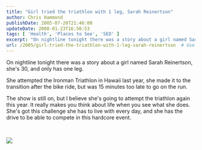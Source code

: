 ```yaml
---
title: "Girl tried the triathlon with 1 leg, Sarah Reinertson"
author: Chris Hammond
publishDate: 2005-07-20T21:46:00
updateDate: 2008-01-23T16:50:53
tags: [ 'Health', 'Places to See', 'SEO' ]
excerpt: "On nightline tonight there was a story about a girl named Sarah Reinertson, she's 30, and only has one leg. She attempted the Ironman Triathlon in Hawaii last year, she made it to the transition after the bike ride, but was 15 minutes too late to go on the run. The show is still on, but I believe she's going to attempt the triathlon again this year. It really makes you think about life when you see what she does. She's got this challenge she has to live with every day, and she has the drive to be able to compete in this hardcore..."
url: /2005/girl-tried-the-triathlon-with-1-leg-sarah-reinertson  # Use the generated URL with year
---
```

<P>On nightline tonight there was a story about a girl named Sarah Reinertson, she's 30, and only has one leg.</P> <P>She attempted the Ironman Triathlon in Hawaii last year, she made it to the transition after the bike ride, but was 15 minutes too late to go on the run.</P> <P>The show is still on, but I believe she's going to attempt the triathlon again this year. It really makes you think about life when you see what she does. She's got this challenge she has to live with every day, and she has the drive to be able to compete in this hardcore event.</P> <P>&nbsp;</P><IMG src="https://www.cannondale.com/bikes/racing/images/gallimgs/tri/sara_sm.jpg">
